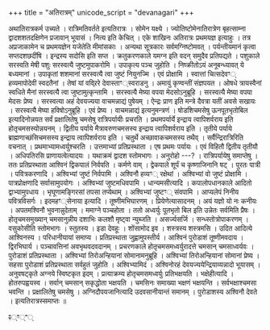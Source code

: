 +++
title = "अतिरात्रम्"
unicode_script = "devanagari"
+++

अथातिरात्रकर्म उच्यते । रात्रिमतिवर्तते इत्यतिरात्रः । सोमेन यक्ष्ये । ज्योतिष्टोमेनातिरात्रेण बृहत्साम्ना द्वादशशतदक्षिणेन प्रजावान् भूयासं । नित्य इति केचित् । एके शाखिनः अतिरात्रः प्रथमयज्ञ इत्याहुः । तत्र अप्रजाकामेन च प्रथमयज्ञेन यजेतेति मीमांसकाः । अन्यथा सूत्रकारः सर्वमग्निष्टोमवत् । पर्यन्तीयमानं कृत्वा सप्तदशछदींषि । इन्द्रस्य सदोसि इति सप्त । क्रतुकरणकाले यमग्न इति वदन् समुदैव प्रतिपद्यते । पशुकाले सरस्वति मेषी पशुः सरस्वत्यै जुष्टमुपाकरोमि । उपाकृत्य पञ्च जुहोति । निष्क्रीतोऽयं अनूबन्ध्यावत् ये बध्यमानां । उपाकृतां शशमानां सरस्वत्यै त्वा जुष्टं नियुनज्मि । एवं प्रोक्षामि । स्वात्तां चित्सदेवꣳ् हव्यमापोदेवी स्वदतैनां । तेषां यां वव्र्रिरे देवास्ताꣳ्स्वराडनु । अमायुं कृण्वन्तीं संज्ञपयत । ओषधे त्रायस्वैनां स्वधिते मैनां सरस्वत्यै त्वा जुष्टामुत्कृन्तामि । सरस्वत्यै मेष्या वपया मेदसोऽनुब्रूहि । सरस्वत्यै मेष्या वपया मेदसः प्रेष्य । सरस्वत्या अहं देवयज्यया वाचमन्नाद्यं पुषेयम् । ऐन्द्रः प्राण इति मन्त्रे दैवत्रा यतीं अवसे सखायः । सरस्वत्यै मेष्या हविषोऽनुब्रूहि । एवं प्रेष्य । वाचमन्नाद्यं इत्यनुमन्त्रणं । षोडशिचमसेषु ऊनपूतभृतोबिल इत्यादिनोन्नयत सर्वं प्रक्षालितेषु चमसेषु रात्रिपर्यायीः प्रचरति । प्रथमपर्यार्ये इन्द्राय त्वापिशर्वराय इति होतृचमसस्योन्नयनम् । द्वितीय पर्याये मैत्रावरुणचमसस्य इन्द्राय त्वापिशर्वराय इति । तृतीये पर्याये ब्राह्मणाच्छंसिचमसस्य इन्द्राय त्वापिशर्वराय इति । चतुर्थे अच्छावाकचमसस्य तथैव् । सर्वैन्द्रिरात्रिरिति वचनात् । प्रथमाभ्यामध्वर्युश्चरति । उत्तमाभ्यां प्रतिप्रस्थाता । एष प्रथमः पर्यायः । एवं विहितौ द्वितीय तृतीयौ । अधिपतिरसि प्राणायत्वेत्यादयः । यथाक्रमं द्वादश स्तोमभागः । अनुरोहो ---? । रात्रिपर्यायेषु समाप्तेषु । ततः प्रतिप्रस्थाता आश्विनं द्विकपालं निर्वपति । कर्मणे वाम् । द्वेकपाले शूर्पं च कृष्णाजिनानि षट् । पुरतः पात्री । पवित्रकरणादि । अश्विभ्यां जुष्टं निर्वपामि । अश्विनौ हव्यꣳ् रक्षेथां । अश्विभ्यां वो जुष्टं प्रोक्षामि । पात्रप्रोक्षणादि सर्वासामुपयोगः । अश्विभ्यां जुष्टमधिवपामि । धान्यमसीत्यादि । कपालोपधानकाले आदितो द्वाभ्यामुपधाय । भृघूणामङ्गिरसां तपसा तप्येथाम् । अश्विभ्यां जुष्टꣳ् संवपामि । आप्यलेपं निनीय पवित्रविसर्गः । इदमहꣳ्सेनाया इत्यादि । तूष्णीमभिघारणम् । प्रियेणेत्यासादनम् । अयं यज्ञो यो नः कनीयः । अपतमश्विनौ भुवनान्नुदेताम् । ममाग्ने पञ्चहोता । ततो अध्वर्युः पूतभृतो बिल इति उन्नेतः सर्वमिति प्रैषः । होतृचमसमुख्यान् चमसानुन्नीय दशाभिः कलशौ मृष्ट्वा न्युब्जति । असर्ज्यसर्जि । सन्ध्स्तोत्रोपाकरणम् । वसुकोसीति स्तोमभागः । स्तुतस्य । इडा देवहूः । शोंसामोद इव । शस्त्रस्य शस्त्रमसि । उदित आदित्ये आश्विनस्य । परिधानीयायां समाप्य । प्रतिप्रस्थाता जुह्वामुपस्तीर्य । आश्विनं पुरोडाशं तूष्णीमवदाय । द्विरभिघार्य । पञ्चावत्तिनां अवभृथवदवदानम् । प्रचरणकाले होतृचमसमध्वर्युरादत्ते चमसान् चमसाध्वर्यवः । पुरोडाशं प्रतिप्रस्थाता । अश्विभ्यां तिरोअन्हियानां सोमानामनुब्रूहि । अश्विभ्यां तिरोअन्हियानां सोमानां प्रेष्य । सहसा पुरोडाशं प्रतिप्रस्थाता सर्वहुतं जुहोति । अश्विभ्यामिदं । अश्विनोरहं देवयज्ययेन्द्रियाव्यन्नादो भूयासम् । अनुवषट्कृते अग्नये स्विष्टकृत इदम् । प्रत्याक्रम्य होतृचमसमध्वर्युः प्रतिभक्षयति । भक्षेहीत्यादि । होतरुपह्वयस्व । सर्वान् चमसान् सकृद्धोता भक्षयति । चमसिनः समाख्या भक्षणं भक्षयन्ति । सर्वभक्षाश्चमसा भवन्ति । प्रक्षालितेषु चमसेषु । अग्निदौपयजानित्यादि उदवसानीयान्तं समानम् । पुरोडाशस्य अश्विनौ देवते । इत्यतिरात्रस्समाप्तः ॥

ꣴ्ꣳ्ꣲ्